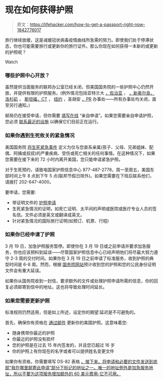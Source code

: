 # 现在如何获得护照

> 原文：<https://lifehacker.com/how-to-get-a-passport-right-now-1842776017>

旅行继续放缓，这是减缓冠状病毒疫情曲线所急需的努力。即使我们处于停滞状态，你也可能需要旅行或更新你的旅行证件。那么你现在如何获得一本新的或更新的护照呢？

Watch

### 哪些护照中心开放？

虽然提供当面服务的联邦办公室已经关闭，但美国国务院的一些护照中心仍然开放，并提供有限的护照服务。(例外情况包括亚特兰大 [，佐治亚](https://travel.state.gov/content/travel/en/passports/get-fast/passport-agencies/atlanta.html) ， [，新奥尔良，洛杉矶](https://travel.state.gov/content/travel/en/passports/get-fast/passport-agencies/new-orleans.html) ， [斯坦福，CT](https://travel.state.gov/content/travel/en/passports/get-fast/passport-agencies/connecticut.html) ， [纽约](https://travel.state.gov/content/travel/en/passports/get-fast/passport-agencies/new-york.html) ，圣胡安 [，PR](https://travel.state.gov/content/travel/en/passports/get-fast/passport-agencies/san-juan.html) 办事处——所有办事处均关闭，直至另行通知。)

邮局仍在接受申请，但你需要 [填写在线](https://travel.state.gov/content/travel/en/traveladvisories/ea/passport-covid-19.html#ExternalPopup) “亲自申请”。如果您需要亲自申请护照，您必须 [联系最近的设施](http://iafdb.travel.state.gov/#_blank) 以确保它们目前正在运行。

### **如果你遇到生死攸关的紧急情况**

美国国务院 [将生死紧急事件](https://travel.state.gov/content/travel/en/passports/get-fast/emergencies.html) 定义为仅与您直系亲属(孩子、父母、兄弟姐妹、配偶、阿姨或叔叔)的严重疾病、受伤或死亡相关的任何事情。在这种情况下，如果您需要在接下来的 72 小时内离开美国，您只能申请紧急护照。

对于生死预约，请致电国家护照信息中心 877-487-2778，周一至周五，美国东部时间上午 8 点到下午 5 点(联邦节假日除外)。如果您需要在下班后联系他们，请拨打 202-647-4000。

要申请，您需要:

*   带证明文件的 [护照申请](https://travel.state.gov/content/travel/en/passports/how-apply/forms.html)
*   生死紧急情况的证明，如死亡证明、太平间的声明或医院或医疗专业人员的签名信。文件必须是英文或翻译成英文。
*   针对紧急情况的国际旅行证明(如预订、机票、行程)

### **如果你已经申请了护照**

3 月 19 日，加急护照服务暂停。即使你在 3 月 19 日或之前申请并要求加急服务，你也应该预料到延误——尽管国家护照信息中心已经声明他们将尽最大努力遵守 2-3 周的交付时间。如果你在 3 月 19 日之前申请了标准服务，收到护照的典型时间是 6-8 周。然而，根据 [国务院网站](https://travel.state.gov/content/travel/en/passports.html)预计收到您的护照和您的公民身份证明文件会有重大延误。

如果你从国务院收到一封信，要求额外的文件或处理护照申请所需的信息，你的回复必须邮寄到信中的地址。这也将导致处理时间延长。

### **如果您需要更新护照**

标准规则仍然适用，但是如上所述，设定你的期望:延迟是不可避免的。

首先，确保你有资格在 [通过邮件](https://travel.state.gov/content/travel/en/passports/have-passport/renew.html) 更新你的美国护照。这意味着您:

*   随身携带你最近的护照
*   你最近的护照没有损坏
*   您的护照是在过去 15 年内签发的，并且您已超过 16 岁
*   你的护照上有你现在的名字或者可以提供姓名变更文件

如果你有资格，你需要填写 DS-82 表格 [。接下来，将申请和必要的文件发送到底部“我在哪里邮寄此申请”部分下标记的地址之一。唯一的地址例外是加急服务地址，所以不要为这项服务增加额外的 60 美元费用-它不可用。](https://eforms.state.gov/Forms/ds82.pdf)